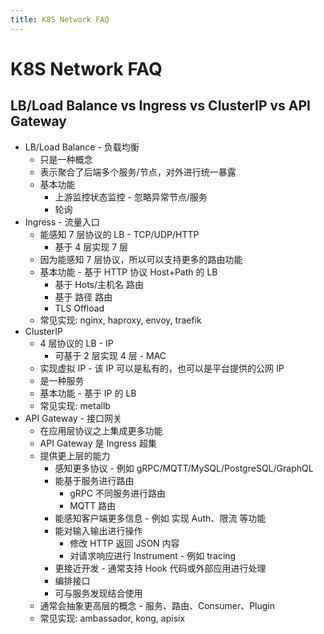 ```yaml
---
title: K8S Network FAQ
---
```


# K8S Network FAQ

## LB/Load Balance vs Ingress vs ClusterIP vs API Gateway

- LB/Load Balance - 负载均衡
  - 只是一种概念
  - 表示聚合了后端多个服务/节点，对外进行统一暴露
  - 基本功能
    - 上游监控状态监控 - 忽略异常节点/服务
    - 轮询
- Ingress - 流量入口
  - 能感知 7 层协议的 LB - TCP/UDP/HTTP
    - 基于 4 层实现 7 层
  - 因为能感知 7 层协议，所以可以支持更多的路由功能
  - 基本功能 - 基于 HTTP 协议 Host+Path 的 LB
    - 基于 Hots/主机名 路由
    - 基于 路径 路由
    - TLS Offload
  - 常见实现: nginx, haproxy, envoy, traefik
- ClusterIP
  - 4 层协议的 LB - IP
    - 可基于 2 层实现 4 层 - MAC
  - 实现虚拟 IP - 该 IP 可以是私有的，也可以是平台提供的公网 IP
  - 是一种服务
  - 基本功能 - 基于 IP 的 LB
  - 常见实现: metallb
- API Gateway - 接口网关
  - 在应用层协议之上集成更多功能
  - API Gateway 是 Ingress 超集
  - 提供更上层的能力
    - 感知更多协议 - 例如 gRPC/MQTT/MySQL/PostgreSQL/GraphQL
    - 能基于服务进行路由
      - gRPC 不同服务进行路由
      - MQTT 路由
    - 能感知客户端更多信息 - 例如 实现 Auth、限流 等功能
    - 能对输入输出进行操作
      - 修改 HTTP 返回 JSON 内容
      - 对请求响应进行 Instrument - 例如 tracing
    - 更接近开发 - 通常支持 Hook 代码或外部应用进行处理
    - 编排接口
    - 可与服务发现结合使用
  - 通常会抽象更高层的概念 - 服务、路由、Consumer、Plugin
  - 常见实现: ambassador, kong, apisix
